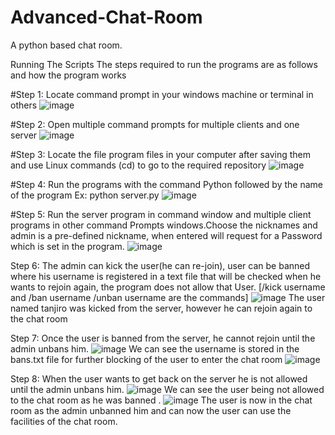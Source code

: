 # Advanced-Chat-Room
A python based chat room.

Running The Scripts
The steps required to run the programs are as follows and how the program works

#Step 1: Locate command prompt in your windows machine or terminal in others
![image](https://github.com/sumanthreddyy/Advanced-Chat-Room/assets/85357787/89ba1873-91df-4e74-9147-9d22ebbab556)

#Step 2: Open multiple command prompts for multiple clients and one server
![image](https://github.com/sumanthreddyy/Advanced-Chat-Room/assets/85357787/8ea08b74-13b7-4703-bbf3-b732ed71b78a)

#Step 3: Locate the file program files in your computer after saving them and use Linux commands (cd) to 
	go to the required repository
![image](https://github.com/sumanthreddyy/Advanced-Chat-Room/assets/85357787/57962ed4-656c-4d3f-b4c0-7ed9ae95fd19)

#Step 4:  Run the programs with the command Python followed by the name of the program 
	Ex: python server.py
![image](https://github.com/sumanthreddyy/Advanced-Chat-Room/assets/85357787/0f11cc90-0677-44dc-b9a8-610ee233a131)

#Step 5:  Run the server program in command window and multiple client programs in other command
	Prompts windows.Choose the nicknames and admin is a pre-defined nickname, when entered will
request for a  Password which is set in the program.
![image](https://github.com/sumanthreddyy/Advanced-Chat-Room/assets/85357787/19ad47b6-fed7-4935-845d-314d5f24a88e)

Step 6: The admin can kick the user(he can re-join), user can be banned where his username is registered 
	in a text file that will be checked when he wants to rejoin again, the program does not allow that User. [/kick username and /ban username /unban username are the commands]
![image](https://github.com/sumanthreddyy/Advanced-Chat-Room/assets/85357787/cd710979-be6f-4be8-83dd-2d180d4935f9)
The user named tanjiro was kicked from the server, however he can rejoin again to the chat room 

Step 7: Once the user is banned from the server, he cannot rejoin until the admin unbans him.
![image](https://github.com/sumanthreddyy/Advanced-Chat-Room/assets/85357787/6f198f6a-72c7-4861-b508-f293caceec7f)
We can see the username is stored in the bans.txt file for further blocking of the user to enter the chat room
![image](https://github.com/sumanthreddyy/Advanced-Chat-Room/assets/85357787/57c0b3f6-ea26-49ed-a7ae-3db0cd723734)

Step 8: When the user wants to get back on the server he is not allowed until the admin unbans him.
![image](https://github.com/sumanthreddyy/Advanced-Chat-Room/assets/85357787/6e3adabc-63f5-4b3f-9642-f626a16ca15c)
We can see the user being not allowed to the chat room as he was banned . 
![image](https://github.com/sumanthreddyy/Advanced-Chat-Room/assets/85357787/85384b4a-fa26-4943-ba22-e616ea456b20)
The user is now in the chat room as the admin unbanned him and can now the user can use the facilities of the chat room.

 

